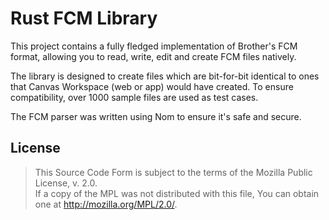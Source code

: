# Rust FCM Library

This project contains a fully fledged implementation of Brother's FCM format,
allowing you to read, write, edit and create FCM files natively.

The library is designed to create files which are bit-for-bit identical to ones
that Canvas Workspace (web or app) would have created. To ensure compatibility,
over 1000 sample files are used as test cases.

The FCM parser was written using Nom to ensure it's safe and secure.

## License

> This Source Code Form is subject to the terms of the Mozilla Public License, v. 2.0.  
> If a copy of the MPL was not distributed with this file, You can obtain one at http://mozilla.org/MPL/2.0/.
